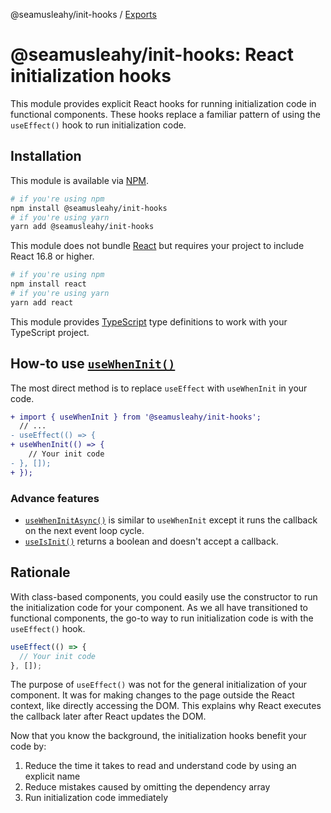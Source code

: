 @seamusleahy/init-hooks / [Exports](modules.md)

# @seamusleahy/init-hooks: React initialization hooks
This module provides explicit React hooks for running initialization code in functional components. These hooks replace a familiar pattern of using the `useEffect()` hook to run initialization code.

## Installation
This module is available via [NPM](https://www.npmjs.org).

```bash
# if you're using npm
npm install @seamusleahy/init-hooks
# if you're using yarn
yarn add @seamusleahy/init-hooks
```

This module does not bundle [React](https://reactjs.org/) but requires your project to include React 16.8 or higher.

```bash
# if you're using npm
npm install react
# if you're using yarn
yarn add react
```

This module provides [TypeScript](https://www.typescriptlang.org/) type definitions to work with your TypeScript project.

## How-to use [`useWhenInit()`](./docs/modules.md#usewheninit)
The most direct method is to replace `useEffect` with `useWhenInit` in your code.

```diff
+ import { useWhenInit } from '@seamusleahy/init-hooks';
  // ...
- useEffect(() => {
+ useWhenInit(() => {
    // Your init code
- }, []);
+ });
```

### Advance features
* [`useWhenInitAsync()`](./docs/modules.md#usewheninitasync) is similar to `useWhenInit` except it runs the callback on the next event loop cycle.
* [`useIsInit()`](./docs/modules.md#useisinit) returns a boolean and doesn't accept a callback.

## Rationale
With class-based components, you could easily use the constructor to run the initialization code for your component. As we all have transitioned to functional components, the go-to way to run initialization code is with the `useEffect()` hook.

```javascript
useEffect(() => {
  // Your init code
}, []);
```

The purpose of `useEffect()` was not for the general initialization of your component. It was for making changes to the page outside the React context, like directly accessing the DOM. This explains why React executes the callback later after React updates the DOM.

Now that you know the background, the initialization hooks benefit your code by:

1. Reduce the time it takes to read and understand code by using an explicit name
2. Reduce mistakes caused by omitting the dependency array
3. Run initialization code immediately

